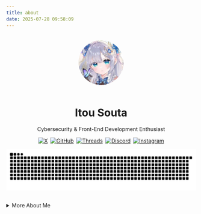 ```yaml
---
title: about
date: 2025-07-28 09:58:09
---
```

<style>
a[target="_blank"]::after,
a.external-link::after {
  display: none !important;
  content: none !important;
}
a img:hover {
  transform: scale(1.05);
  transition: transform 0.3s ease;
}
@media (max-width: 480px) {
  div[style*="display:flex"] {
    flex-direction: column;
    align-items: center;
  }
}
</style>
<br>
<div align="center">
  <img src="/img/avatar.webp" alt="avatar" width="120" style="border-radius:50%;margin-bottom:1em;" />  
  <h1>Itou Souta</h1>  
  <p>Cybersecurity & Front-End Development Enthusiast</p>  
  <div style="display:flex;justify-content:center;flex-wrap:wrap;gap:0.5em;">  
    <!-- Social links omitted in translation -->
  </div>  
  <div style="display:flex;justify-content:center;flex-wrap:wrap;gap:0.5em;">
    <a href="https://x.com/itou_souta15" target="_blank">
      <img src="https://img.shields.io/badge/X-000000?style=for-the-badge&logo=x&logoColor=white" alt="X" />
    </a>
    <a href="https://github.com/itou-souta" target="_blank">
      <img src="https://img.shields.io/badge/GitHub-181717?style=for-the-badge&logo=github&logoColor=white" alt="GitHub" />
    </a>
    <a href="https://www.threads.net/@itou.souta15" target="_blank">
      <img src="https://img.shields.io/badge/Threads-000000?style=for-the-badge&logo=threads&logoColor=white" alt="Threads" />
    </a>
    <a href="https://discord.gg/uAX6h9VmA4" target="_blank">
      <img src="https://img.shields.io/badge/Discord-5865F2?style=for-the-badge&logo=discord&logoColor=white" alt="Discord" />
    </a>
    <a href="https://instagram.com/itousouta15" target="_blank">
      <img src="https://img.shields.io/badge/Instagram-E4405F?style=for-the-badge&logo=instagram&logoColor=white" alt="Instagram" />
    </a>
  </div>
  <picture>
    <source srcset="/img/github-user-contributiond.svg" media="(prefers-color-scheme: dark)">
    <img src="/img/github-user-contribution.svg" alt="GitHub 貢獻圖" style="max-width:100%;margin:1em auto;display:block;" />
  </picture>
</div>

<br>

<details>
<summary>More About Me</summary>

# cout << "hello! world\n"; ✨
## 👋 Hi, I'm Itou Souta!

I'm a **high school student from Taiwan** passionate about **C++**, **web development**, and **cybersecurity**.  
Here, I share my projects, experiments, and learning notes. For me, every line of code is a step toward understanding both the world — and myself — a little better.  

## 🌟 About Me
- 🏫 High school student (Grade 11) from Taiwan  
- 🌏 Multilingual: Mandarin (native), English (fluent reading), Japanese (reading)  
- 🎮 Enjoys challenging algorithmic & geometry problems, especially those with creative or visual twists  
- 💡 Fascinated by the intersection of **code**, **security**, and **creativity**  
- 📚 Passionate lifelong learner, always exploring new technical horizons  


## 🎓 Activities & Achievements
- **Scrapyard Taiwan Hackathon – 9th Place**  
- **AIS3 Pre-exam 2025 – Ranked #67**  
- **AIS3 2025 – Software, Web, and ToI Security**  
- **5th SCAICT – Information Technology Division**  
- **3th THJCC – Network Administration Division**  
- **2th DLHIT – Instructor for OJ System Setup and Web Security & Programming**
- **1th std_dllm - Art Editor**

## 🗓️ My Coding Roadmap
- **2024**: Start C++, join first CTF
- **2025**: Web security, launch blog, hackathon awards

## 🤝 Communities & Clubs
- SCAICT — (https://scaict.org/)
- THJCC — (IG: @thjcc.tw)
- stddllm — (IG: @std_dllm_)
- DLHIT — (IG: @dlhit_)

## 🎯 Goals for 2025
- 🏆 Compete in more **programming contests** and **CTFs**  
- 📖 Master advanced **C++ concepts** & design patterns  
- 🌍 Launch a **trilingual tech blog** (Mandarin, English, Japanese)  
- 🛡️ Contribute to **open-source cybersecurity tools**  
- 🤝 Collaborate with like-minded developers and communities  

</details>

